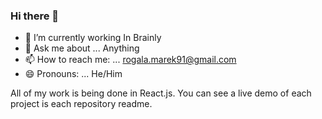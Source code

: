 ### Hi there 👋


- 🌱 I’m currently working In Brainly
- 💬 Ask me about ... Anything
- 📫 How to reach me: ... rogala.marek91@gmail.com
- 😄 Pronouns: ... He/Him

All of my work is being done in React.js. You can see a live demo of each project is each repository readme. 

